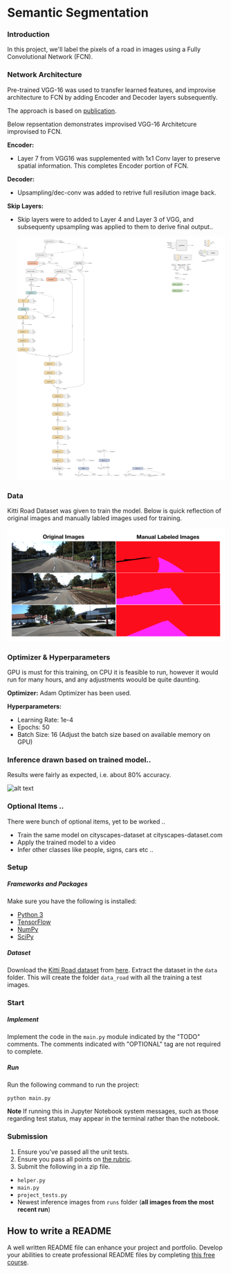 
# Semantic Segmentation
### Introduction
In this project, we'll label the pixels of a road in images using a Fully Convolutional Network (FCN). 

### Network Architecture
Pre-trained VGG-16 was used to transfer learned features, and improvise architecture to FCN by adding Encoder and Decoder layers subsequently.

The approach is based on [publication](https://people.eecs.berkeley.edu/~jonlong/long_shelhamer_fcn.pdf).

Below repsentation demonstrates improvised VGG-16 Architetcure improvised to FCN.

**Encoder:**
- Layer 7 from VGG16 was supplemented with 1x1 Conv layer to preserve spatial information. This completes Encoder portion of FCN.

**Decoder:**
- Upsampling/dec-conv was added to retrive full resilution image back.

**Skip Layers:**
- Skip layers were to added to Layer 4 and Layer 3 of VGG, and subsequenty upsampling was applied to them to derive final output..

    ![alt text](images/graph_architecture.png)

### Data
Kitti Road Dataset was given to train the model. Below is quick reflection of original images and manually labled images used for training.

![alt text](images/data.png)

### Optimizer & Hyperparameters
GPU is must for this training, on CPU it is feasible to run, however it would run for many hours, and any adjustments woould be quite daunting.

**Optimizer:** Adam Optimizer has been used.

**Hyperparameters:**
- Learning Rate: 1e-4
- Epochs: 50
- Batch Size: 16 (Adjust the batch size based on available memory on GPU)

### Inference drawn based on trained model..
Results were fairly as expected, i.e. about 80% accuracy.

![alt text](images/Output.png)

### Optional Items .. 
There were bunch of optional items, yet to be worked .. 
- Train the same model on cityscapes-dataset at cityscapes-dataset.com
- Apply the trained model to a video 
- Infer other classes like people, signs, cars etc .. 

### Setup
##### Frameworks and Packages
Make sure you have the following is installed:
 - [Python 3](https://www.python.org/)
 - [TensorFlow](https://www.tensorflow.org/)
 - [NumPy](http://www.numpy.org/)
 - [SciPy](https://www.scipy.org/)
##### Dataset
Download the [Kitti Road dataset](http://www.cvlibs.net/datasets/kitti/eval_road.php) from [here](http://www.cvlibs.net/download.php?file=data_road.zip).  Extract the dataset in the `data` folder.  This will create the folder `data_road` with all the training a test images.

### Start
##### Implement
Implement the code in the `main.py` module indicated by the "TODO" comments.
The comments indicated with "OPTIONAL" tag are not required to complete.
##### Run
Run the following command to run the project:
```
python main.py
```
**Note** If running this in Jupyter Notebook system messages, such as those regarding test status, may appear in the terminal rather than the notebook.

### Submission
1. Ensure you've passed all the unit tests.
2. Ensure you pass all points on [the rubric](https://review.udacity.com/#!/rubrics/989/view).
3. Submit the following in a zip file.
 - `helper.py`
 - `main.py`
 - `project_tests.py`
 - Newest inference images from `runs` folder  (**all images from the most recent run**)
 
 ## How to write a README
A well written README file can enhance your project and portfolio.  Develop your abilities to create professional README files by completing [this free course](https://www.udacity.com/course/writing-readmes--ud777).
